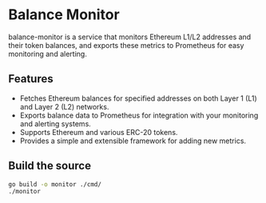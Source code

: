 # Balance Monitor

balance-monitor is a service that monitors Ethereum L1/L2 addresses and their token balances, and exports these metrics to Prometheus for easy monitoring and alerting.

## Features

- Fetches Ethereum balances for specified addresses on both Layer 1 (L1) and Layer 2 (L2) networks.
- Exports balance data to Prometheus for integration with your monitoring and alerting systems.
- Supports Ethereum and various ERC-20 tokens.
- Provides a simple and extensible framework for adding new metrics.

## Build the source

```sh
go build -o monitor ./cmd/
./monitor
```
